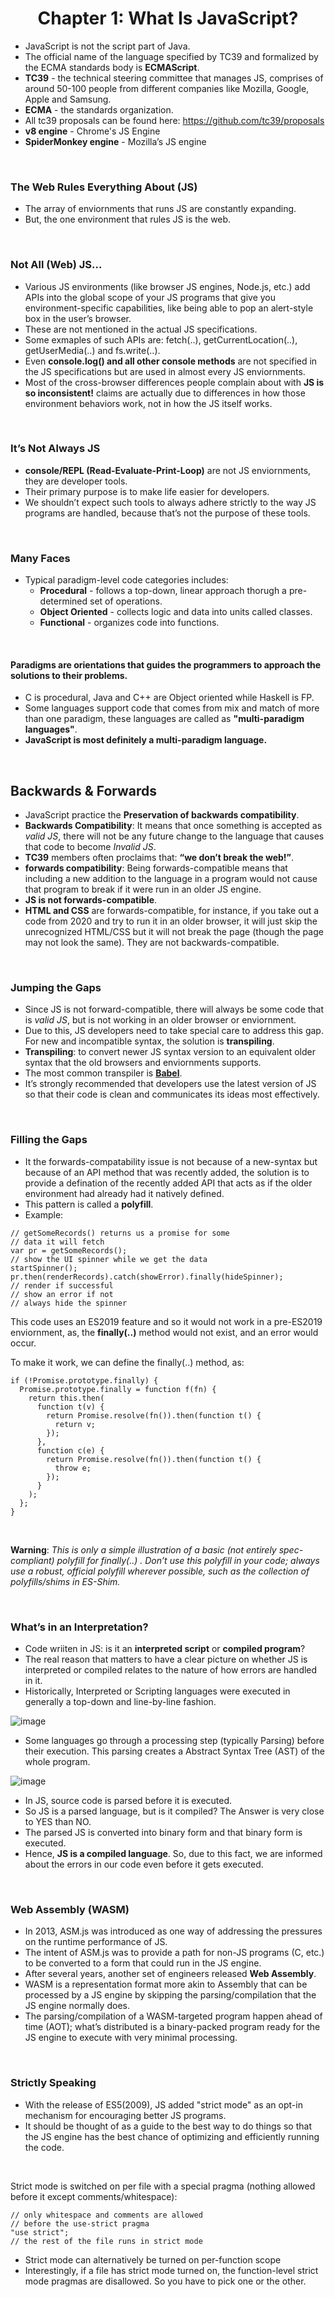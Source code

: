 <h1 align="center">Chapter 1: What Is JavaScript?</h1>

- JavaScript is not the script part of Java.
- The official name of the language specified by TC39 and formalized by the ECMA standards body is **ECMAScript**.
- **TC39** - the technical steering committee that manages JS, comprises of around 50-100 people from different companies like Mozilla, Google, Apple and Samsung.
- **ECMA** - the standards organization.
- All tc39 proposals can be found here: https://github.com/tc39/proposals
- **v8 engine** - Chrome's JS Engine
- **SpiderMonkey engine** - Mozilla’s JS engine

<br/>

### The Web Rules Everything About (JS)

- The array of enviornments that runs JS are constantly expanding.
- But, the one environment that rules JS is the web.

<br/>

### Not All (Web) JS...

- Various JS environments (like browser JS engines, Node.js, etc.) add APIs into the global scope of your JS programs that give you environment-specific capabilities, like being able to pop an alert-style box in the user’s browser.
- These are not mentioned in the actual JS specifications.
- Some exmaples of such APIs are: fetch(..), getCurrentLocation(..), getUserMedia(..) and fs.write(..).
- Even **console.log() and all other console methods** are not specified in the JS specifications but are used in almost every JS enviornments.
- Most of the cross-browser differences people complain about with **JS is so inconsistent!** claims are actually due to differences in how those environment behaviors work, not in how the JS itself works.

<br/>

### It’s Not Always JS

- **console/REPL (Read-Evaluate-Print-Loop)** are not JS enviornments, they are developer tools.
- Their primary purpose is to make life easier for developers.
- We shouldn’t expect such tools to always adhere strictly to the way JS programs are handled, because that’s not the purpose of these tools.

<br/>

### Many Faces

- Typical paradigm-level code categories includes:
  - **Procedural** - follows a top-down, linear approach thorugh a pre-determined set of operations.
  - **Object Oriented** - collects logic and data into units called classes.
  - **Functional** - organizes code into functions.

<br/>

#### Paradigms are orientations that guides the programmers to approach the solutions to their problems.
- C is procedural, Java and C++ are Object oriented while Haskell is FP.
- Some languages support code that comes from mix and match of more than one paradigm, these languages are called as **"multi-paradigm languages"**.
- **JavaScript is most definitely a multi-paradigm language.**

<br/>

## Backwards & Forwards

- JavaScript practice the **Preservation of backwards compatibility**.
- **Backwards Compatibility**: It means that once something is accepted as *valid JS*, there will not be any future change to the language that causes that code to become *Invalid JS*.
- **TC39** members often proclaims that: **“we don’t break the web!”**.
- **forwards compatibility**: Being forwards-compatible means that including a new addition to the language in a program would not cause that program to break if it were run in an older JS engine.
- **JS is not forwards-compatible**.
- **HTML and CSS** are forwards-compatible, for instance, if you take out a code from 2020 and try to run it in an older browser, it will just skip the unrecognized HTML/CSS but it will not break the page (though the page may not look the same). They are not backwards-compatible.

<br/>

### Jumping the Gaps

- Since JS is not forward-compatible, there will always be some code that is *valid JS*, but is not working in an older browser or enviornment.
- Due to this, JS developers need to take special care to address this gap. For new and incompatible syntax, the solution is **transpiling**.
- **Transpiling**: to convert newer JS syntax version to an equivalent older syntax that the old browsers and enviornments supports.
- The most common transpiler is **[Babel](https://babeljs.io/)**.
- It’s strongly recommended that developers use the latest version of JS so that their code is clean and communicates its ideas most effectively.

<br/>

### Filling the Gaps

- It the forwards-compatability issue is not because of a new-syntax but because of an API method that was recently added, the solution is to provide a defination of the recently added API that acts as if the older environment had already had it natively defined.
- This pattern is called a **polyfill**.
- Example:

```
// getSomeRecords() returns us a promise for some
// data it will fetch
var pr = getSomeRecords();
// show the UI spinner while we get the data
startSpinner();
pr.then(renderRecords).catch(showError).finally(hideSpinner);
// render if successful
// show an error if not
// always hide the spinner
```
This code uses an ES2019 feature and so it would not work in a pre-ES2019 enviornment, as, the **finally(..)** method would not exist, and an error would occur.

To make it work, we can define the finally(..) method, as:

```
if (!Promise.prototype.finally) {
  Promise.prototype.finally = function f(fn) {
    return this.then(
      function t(v) {
        return Promise.resolve(fn()).then(function t() {
          return v;
        });
      },
      function c(e) {
        return Promise.resolve(fn()).then(function t() {
          throw e;
        });
      }
    );
  };
}
```
<br/>

**Warning**: *This is only a simple illustration of a basic (not entirely spec-compliant) polyfill for finally(..) . Don’t use this polyfill in your code; always use a robust, official polyfill wherever possible, such as the collection of polyfills/shims in ES-Shim.*

<br/>

### What’s in an Interpretation?

- Code wriiten in JS: is it an **interpreted script** or **compiled program**?
- The real reason that matters to have a clear picture on whether JS is interpreted or compiled relates to the nature of how errors are handled in it.
- Historically, Interpreted or Scripting languages were executed in generally a top-down and line-by-line fashion.

![image](https://user-images.githubusercontent.com/42200276/99537054-2fb18980-29d1-11eb-8825-1c46b838ab9a.png)

- Some languages go through a processing step (typically Parsing) before their execution. This parsing creates a Abstract Syntax Tree (AST) of the whole program.

![image](https://user-images.githubusercontent.com/42200276/99537130-4821a400-29d1-11eb-8b80-44fe10a25042.png)

- In JS, source code is parsed before it is executed.
- So JS is a parsed language, but is it compiled? The Answer is very close to YES than NO.
- The parsed JS is converted into binary form and that binary form is executed.
- Hence, **JS is a compiled language**. So, due to this fact, we are informed about the errors in our code even before it gets executed.

<br/>

### Web Assembly (WASM)

- In 2013, ASM.js was introduced as one way of addressing the pressures on the runtime performance of JS.
- The intent of ASM.js was to provide a path for non-JS programs (C, etc.) to be converted to a form that could run in the JS engine.
- After several years, another set of engineers released **Web Assembly**.
- WASM is a representation format more akin to Assembly that can be processed by a JS engine by skipping the parsing/compilation that the JS engine normally does.
- The parsing/compilation of a WASM-targeted program happen ahead of time (AOT); what’s distributed is a binary-packed program ready for the JS engine to execute with very minimal processing.

<br/>

### Strictly Speaking

- With the release of ES5(2009), JS added "strict mode" as an opt-in mechanism for encouraging better JS programs.
- It should be thought of as a guide to the best way to do things so that the JS engine has the best chance of optimizing and efficiently running the code.

<br/>

Strict mode is switched on per file with a special pragma (nothing allowed before it except comments/whitespace):

```
// only whitespace and comments are allowed
// before the use-strict pragma
"use strict";
// the rest of the file runs in strict mode
```

- Strict mode can alternatively be turned on per-function scope
- Interestingly, if a file has strict mode turned on, the function-level strict mode pragmas are disallowed. So you have to pick one or the other.
